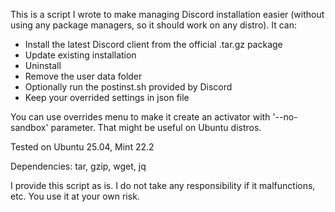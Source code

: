 This is a script I wrote to make managing Discord installation easier (without using any package managers, so it should work on any distro).
It can:
- Install the latest Discord client from the official .tar.gz package
- Update existing installation
- Uninstall
- Remove the user data folder
- Optionally run the postinst.sh provided by Discord
- Keep your overrided settings in json file

You can use overrides menu to make it create an activator with '--no-sandbox' parameter. That might be useful on Ubuntu distros.

Tested on Ubuntu 25.04, Mint 22.2

Dependencies:
tar, gzip, wget, jq

I provide this script as is. I do not take any responsibility if it malfunctions, etc.
You use it at your own risk.
